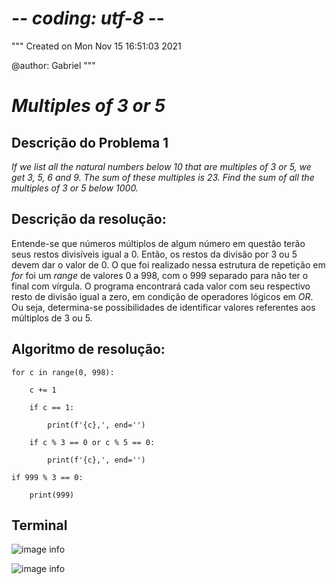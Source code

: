 # -*- coding: utf-8 -*-
"""
Created on Mon Nov 15 16:51:03 2021

@author: Gabriel
"""
# *Multiples of 3 or 5*

## Descrição do Problema 1

*If we list all the natural numbers below 10 that are multiples of 3 or 5, we get 3, 5, 6 and 9. The sum of these multiples is 23. Find the sum of all the multiples of 3 or 5 below 1000.*

## Descrição da resolução:
    
Entende-se que números múltiplos de algum número em questão terão seus restos divisíveis igual a 0. 
Então, os restos da divisão por 3 ou 5 devem dar o valor de 0.
O que foi realizado nessa estrutura de repetição em *for* foi um *range* de valores 0 a 998, com o 999 separado para não ter o final com vírgula.
O programa encontrará cada valor com seu respectivo resto de divisão igual a zero, em condição de operadores lógicos em *OR*. Ou seja, determina-se possibilidades de identificar valores referentes aos múltiplos de 3 ou 5.

## Algoritmo de resolução:

    for c in range(0, 998):

        c += 1

        if c == 1:

            print(f'{c},', end='')

        if c % 3 == 0 or c % 5 == 0:

            print(f'{c},', end='')

    if 999 % 3 == 0:

        print(999)

## Terminal
![image info](https://github.com/gmsmoreno/intership-PF/blob/main/resultado1.JPG)

![image info](https://github.com/gmsmoreno/intership-PF/blob/main/resultado2.JPG)



        
        
    
